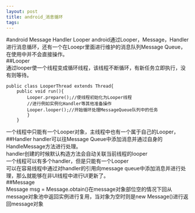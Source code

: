 ```yaml
---
layout: post
title: android_消息循环
tags:
---
```

#android Message Handler Looper
android通过Looper，Message，Handler进行消息循环，还有一个在Looepr里面进行维护的消息队列Message Queue，在使用中并不会直接操作。   
##Looper  
通过looper使一个线程变成循环线程，该线程不断循环，有新任务立即执行，没有则等待。   
 
	public class LooperThread extends Thread{
		public void run(){
			Looper.prepare();//使线程初始化为Looper线程
			//进行例如实例化Handler等其他准备操作
			Looper.looper();//开始循环处理MessageQueue队列中的任务
			}
		}
一个线程中只能有一个Looper对象，主线程中也有一个属于自己的Looper，  
##Handler
handler可以往Message Queue中添加消息并通过自身的HandleMessage方法进行处理。  
handler创建的时候默认构造方法会自动关联当前线程的looper  
一个线程可以有多个handler，但是只能有一个Looper   
可以在容易线程中通过对handler的引用向message queue中添加消息并进行处理，那么就能够在非UI线程中进行UI更新了。  
##Message  
Message msg = Message.obtain()在message对象部位空的情况下回从message对象池中返回实例进行复用，当对象为空时则是new Message()进行返回message对象
